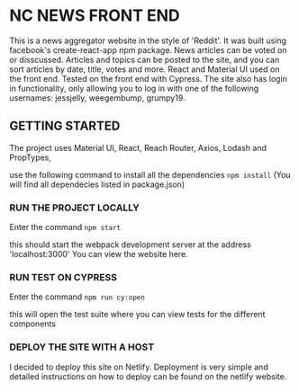 # NC NEWS FRONT END

This is a news aggregator website in the style of 'Reddit'. It was built using facebook's create-react-app npm package. News articles can be voted on or disscussed. Articles and topics can be posted to the site, and you can sort articles by date, title, votes and more. React and Material UI used on the front end. Tested on the front end with Cypress. The site also has login in functionality, only allowing you to log in with one of the following usernames: jessjelly, weegembump, grumpy19.

## GETTING STARTED

The project uses Material UI, React, Reach Router, Axios, Lodash and PropTypes,

use the following command to install all the dependencies `npm install`
(You will find all dependecies listed in package.json)

### RUN THE PROJECT LOCALLY

Enter the command `npm start`

this should start the webpack development server at the address 'localhost:3000'
You can view the website here.

### RUN TEST ON CYPRESS

Enter the command `npm run cy:open`

this will open the test suite where you can view tests for the different components

### DEPLOY THE SITE WITH A HOST

I decided to deploy this site on Netlify. Deployment is very simple and detailed instructions on how to deploy can be found on the netlify website.
